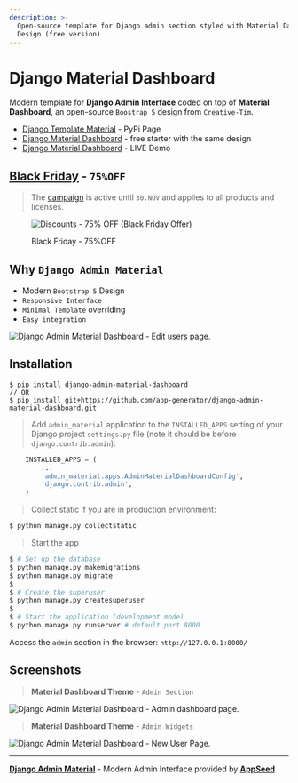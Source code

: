 ```yaml
---
description: >-
  Open-source template for Django admin section styled with Material Dashboard
  Design (free version)
---
```


# Django Material Dashboard

Modern template for **Django Admin Interface** coded on top of **Material Dashboard**, an open-source `Boostrap 5` design from `Creative-Tim`.

* [Django Template Material](https://pypi.org/project/django-admin-material-dashboard/) - PyPi Page
* [Django Material Dashboard](https://appseed.us/product/material-dashboard/django/) - free starter with the same design
* [Django Material Dashboard](https://django-material-dashboard.appseed-srv1.com/) - LIVE Demo


## [Black Friday](https://appseed.us/discounts/) - `75%OFF`

> The [campaign](https://appseed.us/discounts/)  is active until `30.NOV` and applies to all products and licenses.

<figure><img src="https://user-images.githubusercontent.com/51070104/202682043-511f672d-76a2-404c-9601-ce4b77825454.jpg" alt="Discounts - 75% OFF (Black Friday Offer)"><figcaption><p>Black Friday - 75%OFF </p></figcaption></figure>


## Why `Django Admin Material`

* Modern `Bootstrap 5` Design
* `Responsive Interface`
* `Minimal Template` overriding
* `Easy integration`

![Django Admin Material Dashboard - Edit users page.](https://user-images.githubusercontent.com/51070104/169301658-6cf27993-c451-4cd4-9ffa-2968b8981167.png)

## Installation

```
$ pip install django-admin-material-dashboard
// OR
$ pip install git+https://github.com/app-generator/django-admin-material-dashboard.git
```

> Add `admin_material` application to the `INSTALLED_APPS` setting of your Django project `settings.py` file (note it should be before `django.contrib.admin`):

```python
    INSTALLED_APPS = (
        ...
        'admin_material.apps.AdminMaterialDashboardConfig',
        'django.contrib.admin',
    )
```

> Collect static if you are in production environment:

```bash
$ python manage.py collectstatic
```

> Start the app

```bash
$ # Set up the database
$ python manage.py makemigrations
$ python manage.py migrate
$
$ # Create the superuser
$ python manage.py createsuperuser
$
$ # Start the application (development mode)
$ python manage.py runserver # default port 8000
```

Access the `admin` section in the browser: `http://127.0.0.1:8000/`

## Screenshots

> **Material Dashboard Theme** - `Admin Section`

![Django Admin Material Dashboard - Admin dashboard page.](https://user-images.githubusercontent.com/51070104/196743760-6e0e1930-8233-421c-ac53-d65c273b00dc.png)

> **Material Dashboard Theme** - `Admin Widgets`

![Django Admin Material Dashboard - New User Page.](https://user-images.githubusercontent.com/51070104/196743821-2e140dd8-fe15-4615-9e9f-0467900b1a1b.png)

***

[**Django Admin Material**](https://github.com/app-generator/django-admin-material-dashboard) - Modern Admin Interface provided by [**AppSeed**](https://appseed.us/)
